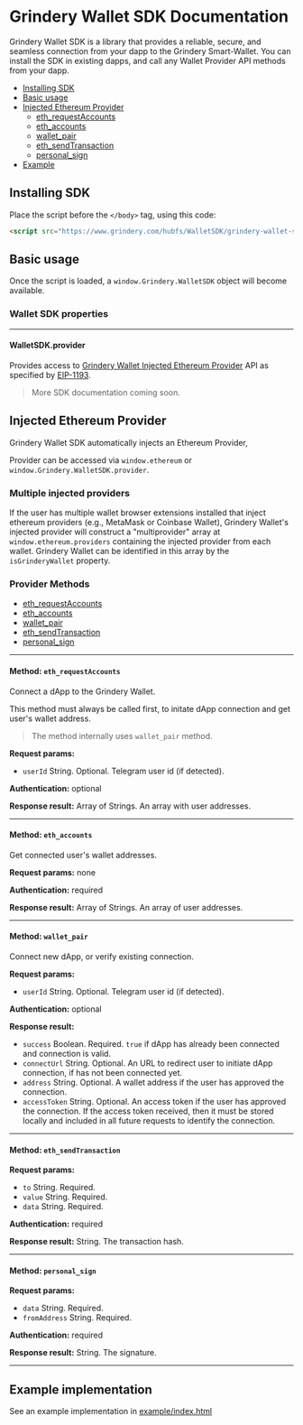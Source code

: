 # Grindery Wallet SDK Documentation

Grindery Wallet SDK is a library that provides a reliable, secure, and seamless connection from your dapp to the Grindery Smart-Wallet. You can install the SDK in existing dapps, and call any Wallet Provider API methods from your dapp.

- [Installing SDK](#installing-sdk)
- [Basic usage](#basic-usage)
- [Injected Ethereum Provider](#injected-ethereum-provider)
  - [eth_requestAccounts](#method_eth_requestaccounts)
  - [eth_accounts](#method_eth_accounts)
  - [wallet_pair](#method_wallet_pair)
  - [eth_sendTransaction](#method_eth_sendtransaction)
  - [personal_sign](#method_personal_sign)
- [Example](#example-implementation)

## Installing SDK

Place the script before the `</body>` tag, using this code:

```html
<script src="https://www.grindery.com/hubfs/WalletSDK/grindery-wallet-sdk.umd.production.min.js"></script>
```

## Basic usage

Once the script is loaded, a `window.Grindery.WalletSDK` object will become available.

### Wallet SDK properties

---

#### WalletSDK.provider

Provides access to [Grindery Wallet Injected Ethereum Provider](#injected-ethereum-provider) API as specified by [EIP-1193](https://eips.ethereum.org/EIPS/eip-1193).

> More SDK documentation coming soon.

## Injected Ethereum Provider

Grindery Wallet SDK automatically injects an Ethereum Provider,

Provider can be accessed via `window.ethereum` or `window.Grindery.WalletSDK.provider`.

### Multiple injected providers

If the user has multiple wallet browser extensions installed that inject ethereum providers (e.g., MetaMask or Coinbase Wallet), Grindery Wallet's injected provider will construct a "multiprovider" array at `window.ethereum.providers` containing the injected provider from each wallet. Grindery Wallet can be identified in this array by the `isGrinderyWallet` property.

### Provider Methods

- [eth_requestAccounts](#method_eth_requestAccounts)
- [eth_accounts](#method_eth_accounts)
- [wallet_pair](#method_wallet_pair)
- [eth_sendTransaction](#method_eth_sendTransaction)
- [personal_sign](#method_personal_sign)

---

#### Method: <a id="method_eth_requestaccounts">`eth_requestAccounts`</a>

Connect a dApp to the Grindery Wallet.

This method must always be called first, to initate dApp connection and get user's wallet address.

> The method internally uses `wallet_pair` method.

**Request params:**

- `userId` String. Optional. Telegram user id (if detected).

**Authentication:** optional

**Response result:** Array of Strings. An array with user addresses.

---

#### Method: <a id="method_eth_accounts">`eth_accounts`</a>

Get connected user's wallet addresses.

**Request params:** none

**Authentication:** required

**Response result:** Array of Strings. An array of user addresses.

---

#### Method: <a id="method_wallet_pair">`wallet_pair`</a>

Connect new dApp, or verify existing connection.

**Request params:**

- `userId` String. Optional. Telegram user id (if detected).

**Authentication:** optional

**Response result:**

- `success` Boolean. Required. `true` if dApp has already been connected and connection is valid.
- `connectUrl` String. Optional. An URL to redirect user to initiate dApp connection, if has not been connected yet.
- `address` String. Optional. A wallet address if the user has approved the connection.
- `accessToken` String. Optional. An access token if the user has approved the connection. If the access token received, then it must be stored locally and included in all future requests to identify the connection.

---

#### Method: <a id="method_eth_sendtransaction">`eth_sendTransaction`</a>

**Request params:**

- `to` String. Required.
- `value` String. Required.
- `data` String. Required.

**Authentication:** required

**Response result:** String. The transaction hash.

---

#### Method: <a id="method_personal_sign">`personal_sign`</a>

**Request params:**

- `data` String. Required.
- `fromAddress` String. Required.

**Authentication:** required

**Response result:** String. The signature.

---

## Example implementation

See an example implementation in [example/index.html](example/index.html)
